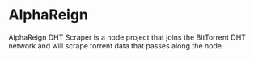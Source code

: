 # AlphaReign

AlphaReign DHT Scraper is a node project that joins the BitTorrent DHT network and will scrape torrent data that passes along the node.
